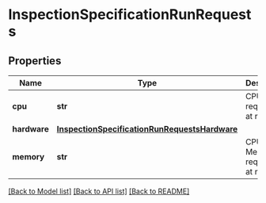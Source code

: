 # InspectionSpecificationRunRequests

## Properties
Name | Type | Description | Notes
------------ | ------------- | ------------- | -------------
**cpu** | **str** | CPU cores requested at run time | [optional] 
**hardware** | [**InspectionSpecificationRunRequestsHardware**](InspectionSpecificationRunRequestsHardware.md) |  | [optional] 
**memory** | **str** | CPU Memory requested at run time | [optional] 

[[Back to Model list]](../README.md#documentation-for-models) [[Back to API list]](../README.md#documentation-for-api-endpoints) [[Back to README]](../README.md)


